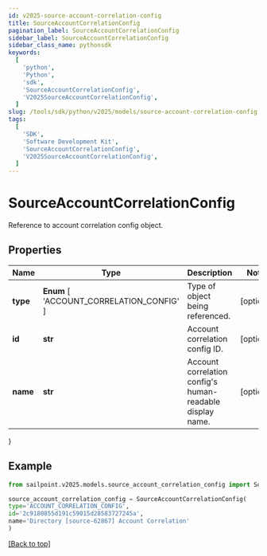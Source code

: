 ```yaml
---
id: v2025-source-account-correlation-config
title: SourceAccountCorrelationConfig
pagination_label: SourceAccountCorrelationConfig
sidebar_label: SourceAccountCorrelationConfig
sidebar_class_name: pythonsdk
keywords:
  [
    'python',
    'Python',
    'sdk',
    'SourceAccountCorrelationConfig',
    'V2025SourceAccountCorrelationConfig',
  ]
slug: /tools/sdk/python/v2025/models/source-account-correlation-config
tags:
  [
    'SDK',
    'Software Development Kit',
    'SourceAccountCorrelationConfig',
    'V2025SourceAccountCorrelationConfig',
  ]
---
```


# SourceAccountCorrelationConfig

Reference to account correlation config object.

## Properties

| Name | Type | Description | Notes |
| --- | --- | --- | --- |
| **type** | **Enum** [ 'ACCOUNT_CORRELATION_CONFIG' ] | Type of object being referenced. | [optional] |
| **id** | **str** | Account correlation config ID. | [optional] |
| **name** | **str** | Account correlation config's human-readable display name. | [optional] |

}

## Example

```python
from sailpoint.v2025.models.source_account_correlation_config import SourceAccountCorrelationConfig

source_account_correlation_config = SourceAccountCorrelationConfig(
type='ACCOUNT_CORRELATION_CONFIG',
id='2c9180855d191c59015d28583727245a',
name='Directory [source-62867] Account Correlation'
)

```

[[Back to top]](#)
